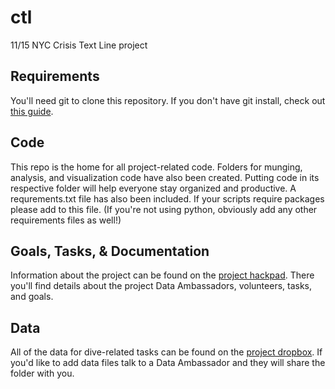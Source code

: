 ctl
===

11/15 NYC Crisis Text Line project

## Requirements
You'll need git to clone this repository.  If you don't have git install, check out [this guide](http://git-scm.com/book/en/Getting-Started-Installing-Git).

## Code
This repo is the home for all project-related code.  Folders for munging, analysis, and visualization code have also been created.  Putting code in its respective folder will help everyone stay organized and productive.  A requrements.txt file has also been included.  If your scripts require packages please add to this file.  (If you're not using python, obviously add any other requirements files as well!)  

## Goals, Tasks, & Documentation
Information about the project can be found on the [project hackpad](https://nycdatadive2013.hackpad.com/Crisis-Text-Line-Using-Data-to-Help-Teens-in-Crisis-o40NEtJz1Gn).  There you'll find details about the project Data Ambassadors, volunteers, tasks, and goals.  

## Data
All of the data for dive-related tasks can be found on the [project dropbox](https://www.dropbox.com/home/CTL%20Public).  If you'd like to add data files talk to a Data Ambassador and they will share the folder with you.
